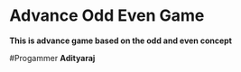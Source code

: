 # Advance Odd Even Game
**This is advance game based on the odd and even concept**

#Progammer
**Adityaraj**
